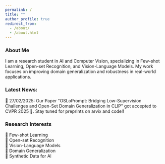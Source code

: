 ```yaml
---
permalink: /
title: ""
author_profile: true
redirect_from: 
  - /about/
  - /about.html
---
```


### About Me
I am a research student in AI and Computer Vision, specializing in Few-shot Learning, Open-set Recognition, and Vision-Language Models. My work focuses on improving domain generalization and robustness in real-world applications.

### Latest News:
🔹 27/02/2025: Our Paper "OSLoPrompt: Bridging Low-Supervision Challenges and Open-Set Domain Generalization in CLIP" got accepted to CVPR 2025 🎉. Stay tuned for preprints on arvix and code!!

### Research Interests  
🔹 Few-shot Learning  
🔹 Open-set Recognition  
🔹 Vision-Language Models  
🔹 Domain Generalization  
🔹 Synthetic Data for AI  

<script type="text/javascript" id="clustrmaps" src="//clustrmaps.com/map_v2.js?d=8QybIRUrMc08pEF2g9tP_oYpo92q1ZtkxfrY78imgzw&cl=ffffff&w=a"></script>